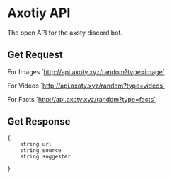 # Axotiy API
   
The open API for the axoty discord bot.
    
## Get Request

For Images
´http://api.axoty.xyz/random?type=image´

For Videos
´http://api.axoty.xyz/random?type=videos´

For Facts
´http://api.axoty.xyz/random?type=facts´

## Get Response

    {
        string url
        string source
        string suggester
    
    }
